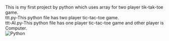 This is my first project by python which uses array for two player tik-tak-toe game.
<br>
ttt.py-This python file has two player tic-tac-toe game.
<br>
ttt-AI.py-This python file has one player tic-tac-toe game and other player is Computer.
</br>
![Python](https://img.shields.io/badge/python-3670A0?style=for-the-badge&logo=python&logoColor=ffdd54)
